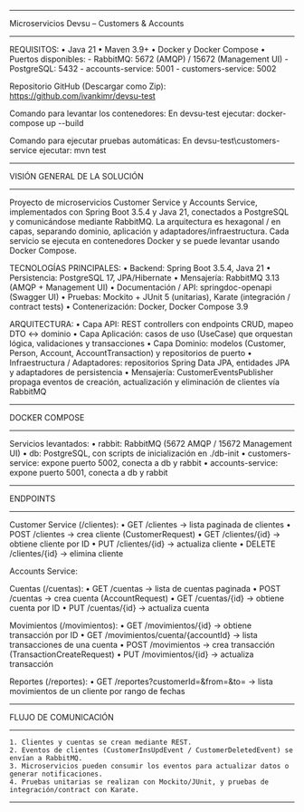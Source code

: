 ********************************************************************************
Microservicios Devsu – Customers & Accounts
********************************************************************************

REQUISITOS:
    • Java 21
    • Maven 3.9+
    • Docker y Docker Compose
    • Puertos disponibles: 
        - RabbitMQ: 5672 (AMQP) / 15672 (Management UI)
        - PostgreSQL: 5432
        - accounts-service: 5001
        - customers-service: 5002

Repositorio GitHub (Descargar como Zip):
	https://github.com/ivankimr/devsu-test

Comando para levantar los contenedores:
    En devsu-test ejecutar: docker-compose up --build

Comando para ejecutar pruebas automáticas:
    En devsu-test\customers-service ejecutar: mvn test

********************************************************************************
VISIÓN GENERAL DE LA SOLUCIÓN
********************************************************************************

Proyecto de microservicios Customer Service y Accounts Service, implementados con
Spring Boot 3.5.4 y Java 21, conectados a PostgreSQL y comunicándose mediante
RabbitMQ. La arquitectura es hexagonal / en capas, separando dominio, aplicación y
adaptadores/infraestructura. Cada servicio se ejecuta en contenedores Docker y se
puede levantar usando Docker Compose.

TECNOLOGÍAS PRINCIPALES:
    • Backend: Spring Boot 3.5.4, Java 21
    • Persistencia: PostgreSQL 17, JPA/Hibernate
    • Mensajería: RabbitMQ 3.13 (AMQP + Management UI)
    • Documentación / API: springdoc-openapi (Swagger UI)
    • Pruebas: Mockito + JUnit 5 (unitarias), Karate (integración / contract tests)
    • Contenerización: Docker, Docker Compose 3.9

ARQUITECTURA:
    • Capa API: REST controllers con endpoints CRUD, mapeo DTO ↔ dominio
    • Capa Aplicación: casos de uso (UseCase) que orquestan lógica, validaciones y transacciones
    • Capa Dominio: modelos (Customer, Person, Account, AccountTransaction) y repositorios de puerto
    • Infraestructura / Adaptadores: repositorios Spring Data JPA, entidades JPA y adaptadores de persistencia
    • Mensajería: CustomerEventsPublisher propaga eventos de creación, actualización y eliminación de clientes vía RabbitMQ

********************************************************************************
DOCKER COMPOSE
********************************************************************************

Servicios levantados:
    • rabbit: RabbitMQ (5672 AMQP / 15672 Management UI)
    • db: PostgreSQL, con scripts de inicialización en ./db-init
    • customers-service: expone puerto 5002, conecta a db y rabbit
    • accounts-service: expone puerto 5001, conecta a db y rabbit

********************************************************************************
ENDPOINTS
********************************************************************************

Customer Service (/clientes):
    • GET /clientes → lista paginada de clientes
    • POST /clientes → crea cliente (CustomerRequest)
    • GET /clientes/{id} → obtiene cliente por ID
    • PUT /clientes/{id} → actualiza cliente
    • DELETE /clientes/{id} → elimina cliente

Accounts Service:

Cuentas (/cuentas):
    • GET /cuentas → lista de cuentas paginada
    • POST /cuentas → crea cuenta (AccountRequest)
    • GET /cuentas/{id} → obtiene cuenta por ID
    • PUT /cuentas/{id} → actualiza cuenta

Movimientos (/movimientos):
    • GET /movimientos/{id} → obtiene transacción por ID
    • GET /movimientos/cuenta/{accountId} → lista transacciones de una cuenta
    • POST /movimientos → crea transacción (TransactionCreateRequest)
    • PUT /movimientos/{id} → actualiza transacción

Reportes (/reportes):
    • GET /reportes?customerId=&from=&to= → lista movimientos de un cliente por rango de fechas

********************************************************************************
FLUJO DE COMUNICACIÓN
********************************************************************************

    1. Clientes y cuentas se crean mediante REST.
    2. Eventos de clientes (CustomerInsUpdEvent / CustomerDeletedEvent) se envían a RabbitMQ.
    3. Microservicios pueden consumir los eventos para actualizar datos o generar notificaciones.
    4. Pruebas unitarias se realizan con Mockito/JUnit, y pruebas de integración/contract con Karate.

********************************************************************************
